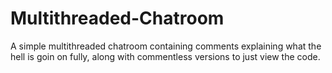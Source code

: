 # Multithreaded-Chatroom
A simple multithreaded chatroom containing comments explaining what the hell is goin on fully, along with commentless versions to just view the code.
